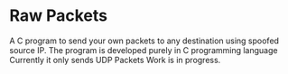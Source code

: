 # Raw Packets
A C program to send your own packets to any destination using spoofed source IP.
The program is developed purely in C programming language 
Currently it only sends UDP Packets
Work is in progress.
